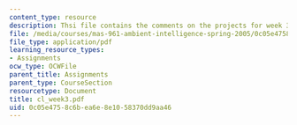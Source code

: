 ```yaml
---
content_type: resource
description: Thsi file contains the comments on the projects for week 3 by the student.
file: /media/courses/mas-961-ambient-intelligence-spring-2005/0c05e4758c6bea6e8e1058370dd9aa46_cl_week3.pdf
file_type: application/pdf
learning_resource_types:
- Assignments
ocw_type: OCWFile
parent_title: Assignments
parent_type: CourseSection
resourcetype: Document
title: cl_week3.pdf
uid: 0c05e475-8c6b-ea6e-8e10-58370dd9aa46
---
```

